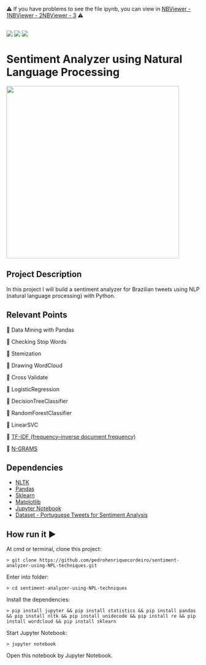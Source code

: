 :warning: If you have problems to see the file ipynb, 
you can view in [NBViewer - 1](https://nbviewer.jupyter.org/github/pedrohenriquecordeiro/sentiment-analyzer-using-NLP-techniques/blob/master/1_exploring_notebook.ipynb)[NBViewer - 2](https://nbviewer.jupyter.org/github/pedrohenriquecordeiro/sentiment-analyzer-using-NLP-techniques/blob/master/2_transform_notebook.ipynb)[NBViewer - 3](https://nbviewer.jupyter.org/github/pedrohenriquecordeiro/sentiment-analyzer-using-NLP-techniques/blob/master/3_classification_notebook.ipynb) :warning:

<br/>

<img src="http://img.shields.io/static/v1?label=License&message=MIT&color=green&style=for-the-badge"/>
<img src="https://img.shields.io/static/v1?label=Python&logoColor=white&message=NLTK&color=yellow&style=for-the-badge&logo=Python"/>
<img src="http://img.shields.io/static/v1?label=STATUS&message=PROGRESS&color=RED&style=for-the-badge"/>


# Sentiment Analyzer using Natural Language Processing
<img src="https://user-images.githubusercontent.com/29979127/86411825-0e573780-bc94-11ea-925d-b93b13d8e8c9.png" width=450/>

## Project Description
<p align="justify"> 
    In this project I will build a sentiment analyzer for Brazilian tweets using NLP (natural language processing) with Python.
</p>


## Relevant Points
:round_pushpin: Data Mining with Pandas

:round_pushpin: Checking Stop Words

:round_pushpin: Stemization

:round_pushpin: Drawing WordCloud

:round_pushpin: Cross Validate

:round_pushpin: LogisticRegression

:round_pushpin: DecisionTreeClassifier 

:round_pushpin: RandomForestClassifier

:round_pushpin: LinearSVC

:round_pushpin: [TF-IDF (frequency–inverse document frequency)](https://en.wikipedia.org/wiki/Tf%E2%80%93idf)

:round_pushpin: [N-GRAMS](https://en.wikipedia.org/wiki/N-gram])

## Dependencies
- [NLTK](https://jupyter.org/)
- [Pandas](https://www.tensorflow.org/api_docs)
- [Sklearn](https://scikit-learn.org/stable/)
- [Matplotlib](https://matplotlib.org/)
- [Jupyter Notebook](https://jupyter.org/)
- [Dataset - Portuguese Tweets for Sentiment Analysis](https://www.kaggle.com/augustop/portuguese-tweets-for-sentiment-analysis)

## How run it :arrow_forward:
At cmd or terminal, clone this project:
```
> git clone https://github.com/pedrohenriquecordeiro/sentiment-analyzer-using-NPL-techniques.git
```
Enter into folder:
```
> cd sentiment-analyzer-using-NPL-techniques
```
Install the dependencies:
```
> pip install jupyter && pip install statistics && pip install pandas && pip install nltk && pip install unidecode && pip install re && pip install wordcloud && pip install sklearn
```
Start Jupyter Notebook:
```
> jupyter notebook
```
Open this notebook by Jupyter Notebook.





